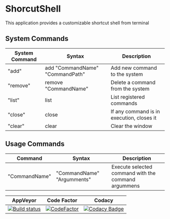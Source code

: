 # ShorcutShell

This application provides a customizable shortcut shell from terminal

## System Commands
|System Command|Syntax|Description|
|-------|------|-----------|
|"add"|add "CommandName" "CommandPath"|Add new command to the system|
|"remove"|remove "CommandName"|Delete a command from the system|
|"list"|list|List registered commands|
|"close"|close|If any command is in execution, closes it|
|"clear"|clear|Clear the window|

## Usage Commands
|Command|Syntax|Description|
|-------|------|-----------|
|"CommandName"|"CommandName" "Argumments"|Execute selected command with the command argummens|

|AppVeyor|Code Factor|Codacy|
|--------|-----------|------|
|[![Build status](https://ci.appveyor.com/api/projects/status/iemq9gog0qg61vp6?svg=true)](https://ci.appveyor.com/project/kabestrus/shortcutshell)|[![CodeFactor](https://www.codefactor.io/repository/github/jorturfer/shortcutshell/badge)](https://www.codefactor.io/repository/github/jorturfer/shortcutshell)|[![Codacy Badge](https://api.codacy.com/project/badge/Grade/fbbf34a266c04b208e363dec32612a99)](https://www.codacy.com/app/JorTurFer/ShortcutShell?utm_source=github.com&amp;utm_medium=referral&amp;utm_content=JorTurFer/ShortcutShell&amp;utm_campaign=Badge_Grade)|
